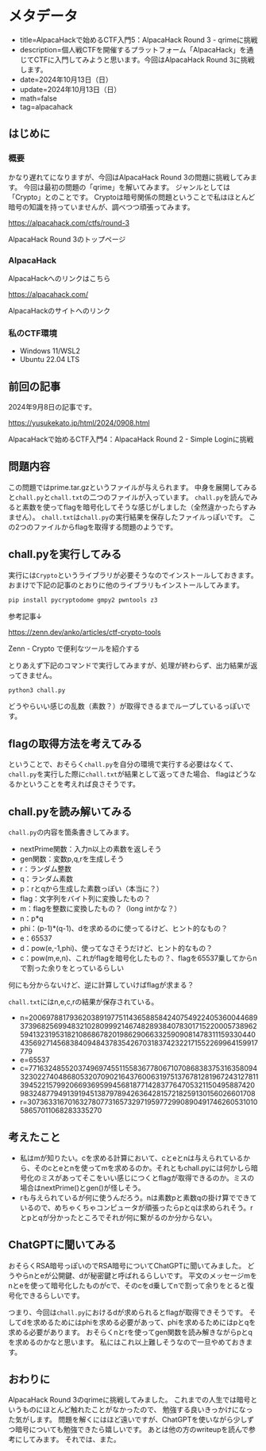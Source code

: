 # メタデータ
- title=AlpacaHackで始めるCTF入門5：AlpacaHack Round 3 - qrimeに挑戦
- description=個人戦CTFを開催するプラットフォーム「AlpacaHack」を通じてCTFに入門してみようと思います。今回はAlpacaHack Round 3に挑戦します。
- date=2024年10月13日（日）
- update=2024年10月13日（日）
- math=false
- tag=alpacahack

## はじめに

### 概要
かなり遅れてになりますが、今回はAlpacaHack Round 3の問題に挑戦してみます。
今回は最初の問題の「qrime」を解いてみます。
ジャンルとしては「Crypto」とのことです。
Cryptoは暗号関係の問題ということで私はほとんど暗号の知識を持っていませんが、調べつつ頑張ってみます。

https://alpacahack.com/ctfs/round-3

AlpacaHack Round 3のトップページ

### AlpacaHack
AlpacaHackへのリンクはこちら

https://alpacahack.com/

AlpacaHackのサイトへのリンク

### 私のCTF環境
- Windows 11/WSL2
- Ubuntu 22.04 LTS

## 前回の記事
2024年9月8日の記事です。

https://yusukekato.jp/html/2024/0908.html

AlpacaHackで始めるCTF入門4：AlpacaHack Round 2 - Simple Loginに挑戦

## 問題内容
この問題ではprime.tar.gzというファイルが与えられます。
中身を展開してみると`chall.py`と`chall.txt`の二つのファイルが入っています。
`chall.py`を読んでみると素数を使ってflagを暗号化してそうな感じがしました（全然違かったらすみません）。
`chall.txt`は`chall.py`の実行結果を保存したファイルっぽいです。
この2つのファイルからflagを取得する問題のようです。

## chall.pyを実行してみる
実行には`Crypto`というライブラリが必要そうなのでインストールしておきます。
おまけで下記の記事のとおりに他のライブラリもインストールしてみます。

```sh
pip install pycryptodome gmpy2 pwntools z3
```

参考記事↓

https://zenn.dev/anko/articles/ctf-crypto-tools

Zenn - Crypto で便利なツールを紹介する

とりあえず下記のコマンドで実行してみますが、処理が終わらず、出力結果が返ってきません。

```sh
python3 chall.py
```

どうやらいい感じの乱数（素数？）が取得できるまでループしているっぽいです。

## flagの取得方法を考えてみる
ということで、おそらく`chall.py`を自分の環境で実行する必要はなくて、`chall.py`を実行した際に`chall.txt`が結果として返ってきた場合、
flagはどうなるかということを考えれば良さそうです。

## chall.pyを読み解いてみる
`chall.py`の内容を箇条書きしてみます。

- nextPrime関数：入力n以上の素数を返しそう
- gen関数：変数p,q,rを生成しそう
- r：ランダム整数
- q：ランダム素数
- p：rとqから生成した素数っぽい（本当に？）
- flag：文字列をバイト列に変換したもの？
- m：flagを整数に変換したもの？（long intかな？）
- n：p*q
- phi：(p-1)*(q-1)、dを求めるのに使ってるけど、ヒント的なもの？
- e：65537
- d：pow(e,-1,phi)、使ってなさそうだけど、ヒント的なもの？
- c：pow(m,e,n)、これがflagを暗号化したもの？、flagを65537乗してからnで割った余りをとっているらしい

何にも分からないけど、逆に計算していけばflagが求まる？

`chall.txt`にはn,e,c,rの結果が保存されている。

- n=200697881793620389197751143658858424075492240536004468937396825699483210280999214674828938407830171522000573896259413231953182108686782019862906633259090814783111593304404356927145683840948437835426703183742322171552269964159917779
- e=65537
- c=77163248552037496974551155836778067107086838375316358094323022740486805320709021643760063197513767812819672431278113945221579920669369599456818771428377647053211504958874209832487794913919451387978942636428157218259130156026601708
- r=30736331670163278077316573297195977299089049174626053101058657011068283335270

## 考えたこと
- 私はmが知りたい。cを求める計算において、cとeとnは与えられているから、そのcとeとnを使ってmを求めるのか。それともchall.pyには何かしら暗号化のミスがあってそこをいい感じにつくとflagが取得できるのか。ミスの場合はnextPrime()とgen()が怪しそう。
- rも与えられているが何に使うんだろう。nは素数pと素数qの掛け算でできているので、めちゃくちゃコンピュータが頑張ったらpとqは求められそう。rとpとqが分かったところでそれが何に繋がるのか分からない。

## ChatGPTに聞いてみる
おそらくRSA暗号っぽいのでRSA暗号についてChatGPTに聞いてみました。
どうやらnとeが公開鍵、dが秘密鍵と呼ばれるらしいです。
平文のメッセージmをnとeを使って暗号化したものがcで、そのcをd乗してnで割って余りをとると復号化できるらしいです。

つまり、今回は`chall.py`におけるdが求められるとflagが取得できそうです。
そしてdを求めるためにはphiを求める必要があって、phiを求めるためにはpとqを求める必要があります。
おそらくnとrを使ってgen関数を読み解きながらpとqを求めるのかなと思います。
私にはこれ以上難しそうなので一旦やめておきます。

## おわりに
AlpacaHack Round 3のqrimeに挑戦してみました。
これまでの人生では暗号というものにほとんど触れたことがなかったので、
勉強する良いきっかけになった気がします。
問題を解くにはほど遠いですが、ChatGPTを使いながら少しずつ暗号についても勉強できたら嬉しいです。
あとは他の方のwriteupを読んで参考にしてみます。
それでは、また。
